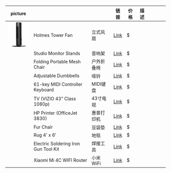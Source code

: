 
| picture |  |  | 链接 | 价格 | 描述 |  |  |  |  |
| -- | --- | --- | --- | --- | --- | --- | --- | --- | --- |
| <img src="https://github.com/likelian/sale/blob/main/pic/fan.png" height="80" width="80" > | Holmes Tower Fan | 立式风扇 | [Link](https://www.target.com/p/holmes-31-34-manual-tower-oscillating-fan-black/-/A-84300313) | $ |  |  |  |  |  |
| | Studio Monitor Stands  | 音响架 | [Link](https://www.sweetwater.com/store/detail/MonitorStd--on-stage-stands-sms6000-p-studio-monitor-stands-pair) | $ |  |  |  |  |  |
| | Folding Portable Mesh Chair | 户外折叠椅 | [Link](https://www.amazon.com/gp/product/B07GP6875S/ref=ppx_yo_dt_b_asin_title_o07_s00?ie=UTF8&psc=1) | $ |  |  |  |  |  |
| | Adjustable Dumbbells | 哑铃 | [Link](https://www.amazon.com/gp/product/B08KJHX6BY/ref=ppx_yo_dt_b_asin_title_o02_s00?ie=UTF8&psc=1) | $ |  |  |  |  |  |
| | 61-key MIDI Controller Keyboard | MIDI键盘 | [Link](https://www.sweetwater.com/store/detail/ImpactiX61--nektar-impact-ix61-61-key-midi-controller-keyboard) | $ |  |  |  |  |  |
| | TV (VIZIO 43” Class 1080p) | 43寸电视 | [Link](https://www.bestbuy.com/site/questions/vizio-43-class-42-5-diag--led-1080p-hdtv/5679000) | $ |  |  |  |  |  |
| | HP Printer (OfficeJet 3830) | 惠普打印机 | [Link](https://www.amazon.com/HP-OfficeJet-Wireless-Replenishment-K7V40A/dp/B013SKI4EM) | $ |  |  |  |  |  |
| | Fur Chair | 豆袋垫 | [Link](https://www.walmart.com/ip/Big-Joe-Chillum-Loveseat-Fuf-Chair/16923007) | $ |  |  |  |  |  |
| | Rug 4' x 6’ | 地毯 | [Link](https://www.amazon.com/SAFAVIEH-Collection-Moroccan-Non-Shedding-Entryway/dp/B01M12RPE1) | $ |  |  |  |  | 
| | Electric Soldering Iron Gun Tool Kit  | 焊接工具 | [Link](https://www.ebay.com/itm/293076031560) | $ |  |  |  |  | 
| | Xiaomi Mi 4C WIFI Router | 小米WiFi | [Link](https://www.ebay.com/itm/402658818424?hash=item5dc055f978:g:NPwAAOSwMj9gDd19) | $ |  |  |  |  | 
